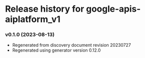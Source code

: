 # Release history for google-apis-aiplatform_v1

### v0.1.0 (2023-08-13)

* Regenerated from discovery document revision 20230727
* Regenerated using generator version 0.12.0

